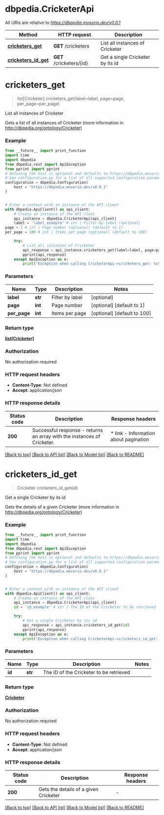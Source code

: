 # dbpedia.CricketerApi

All URIs are relative to *https://dbpedia.mosorio.dev/v0.0.1*

Method | HTTP request | Description
------------- | ------------- | -------------
[**cricketers_get**](CricketerApi.md#cricketers_get) | **GET** /cricketers | List all instances of Cricketer
[**cricketers_id_get**](CricketerApi.md#cricketers_id_get) | **GET** /cricketers/{id} | Get a single Cricketer by its id


# **cricketers_get**
> list[Cricketer] cricketers_get(label=label, page=page, per_page=per_page)

List all instances of Cricketer

Gets a list of all instances of Cricketer (more information in http://dbpedia.org/ontology/Cricketer)

### Example

```python
from __future__ import print_function
import time
import dbpedia
from dbpedia.rest import ApiException
from pprint import pprint
# Defining the host is optional and defaults to https://dbpedia.mosorio.dev/v0.0.1
# See configuration.py for a list of all supported configuration parameters.
configuration = dbpedia.Configuration(
    host = "https://dbpedia.mosorio.dev/v0.0.1"
)


# Enter a context with an instance of the API client
with dbpedia.ApiClient() as api_client:
    # Create an instance of the API class
    api_instance = dbpedia.CricketerApi(api_client)
    label = 'label_example' # str | Filter by label (optional)
page = 1 # int | Page number (optional) (default to 1)
per_page = 100 # int | Items per page (optional) (default to 100)

    try:
        # List all instances of Cricketer
        api_response = api_instance.cricketers_get(label=label, page=page, per_page=per_page)
        pprint(api_response)
    except ApiException as e:
        print("Exception when calling CricketerApi->cricketers_get: %s\n" % e)
```

### Parameters

Name | Type | Description  | Notes
------------- | ------------- | ------------- | -------------
 **label** | **str**| Filter by label | [optional] 
 **page** | **int**| Page number | [optional] [default to 1]
 **per_page** | **int**| Items per page | [optional] [default to 100]

### Return type

[**list[Cricketer]**](Cricketer.md)

### Authorization

No authorization required

### HTTP request headers

 - **Content-Type**: Not defined
 - **Accept**: application/json

### HTTP response details
| Status code | Description | Response headers |
|-------------|-------------|------------------|
**200** | Successful response - returns an array with the instances of Cricketer. |  * link - Information about pagination <br>  |

[[Back to top]](#) [[Back to API list]](../README.md#documentation-for-api-endpoints) [[Back to Model list]](../README.md#documentation-for-models) [[Back to README]](../README.md)

# **cricketers_id_get**
> Cricketer cricketers_id_get(id)

Get a single Cricketer by its id

Gets the details of a given Cricketer (more information in http://dbpedia.org/ontology/Cricketer)

### Example

```python
from __future__ import print_function
import time
import dbpedia
from dbpedia.rest import ApiException
from pprint import pprint
# Defining the host is optional and defaults to https://dbpedia.mosorio.dev/v0.0.1
# See configuration.py for a list of all supported configuration parameters.
configuration = dbpedia.Configuration(
    host = "https://dbpedia.mosorio.dev/v0.0.1"
)


# Enter a context with an instance of the API client
with dbpedia.ApiClient() as api_client:
    # Create an instance of the API class
    api_instance = dbpedia.CricketerApi(api_client)
    id = 'id_example' # str | The ID of the Cricketer to be retrieved

    try:
        # Get a single Cricketer by its id
        api_response = api_instance.cricketers_id_get(id)
        pprint(api_response)
    except ApiException as e:
        print("Exception when calling CricketerApi->cricketers_id_get: %s\n" % e)
```

### Parameters

Name | Type | Description  | Notes
------------- | ------------- | ------------- | -------------
 **id** | **str**| The ID of the Cricketer to be retrieved | 

### Return type

[**Cricketer**](Cricketer.md)

### Authorization

No authorization required

### HTTP request headers

 - **Content-Type**: Not defined
 - **Accept**: application/json

### HTTP response details
| Status code | Description | Response headers |
|-------------|-------------|------------------|
**200** | Gets the details of a given Cricketer |  -  |

[[Back to top]](#) [[Back to API list]](../README.md#documentation-for-api-endpoints) [[Back to Model list]](../README.md#documentation-for-models) [[Back to README]](../README.md)

